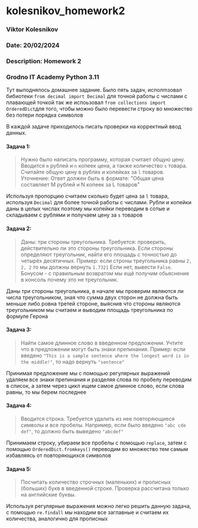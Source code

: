 # kolesnikov_homework2
### Viktor Kolesnikov
### Date: 20/02/2024
### Description: Homework 2
### Grodno IT Academy Python 3.11

Тут выподнялось домашнее задание.
Было пять задач, исполmзовал бибиотеки ```from decimal import Decimal``` для точной работы с числами с плавающей точкой
так же испоьзовал ```from collections import OrderedDict```для того, чтобы можно было перевести строку во множество без потери порядка символов

В каждой задаче приходилось писать проверки на корректный ввод данных.

#### Задача 1:
>Нужно было написать программу, которая считает общую цену.
>Вводится `m` рублей и `n` копеек цена, а также количество `s` товара. Считайте общую цену в рублях и копейках за `l` товаров.
>Уточнение: Ответ должен быть в формате: "Общая цена составляет M рублей и N копеек за L товаров"

Используя пропорцию считаем сколько будет цена за `l` товара, используя ```Decimal``` для более точной работы
с числами. Рубли и копейки даны в целых числах поэтому мы копейки переводим в сотые и складываем с рублями
и получаем цену за `s` товаров 

#### Задача 2:
>Даны: три стороны треугольника.
>Требуется: проверить, действительно ли это стороны треугольника.
>Если стороны определяют треугольник, найти его площадь с точностью до четырёх десятичных.
>Пример: если строны треугольника равны `2, 2, 2` то мы должны вернуть `1.7321`
>Если нет, вывести ```False```.
>Бонусом - с правильным возвратом мы ещё получим обьяснение в консоль почему это не треугольник.

Даны три стороны треугольника, в начале мы проверим являются ли числа треугольником,
зная что сумма двух сторон не должна быть меньше либо ровна третей стороне, выяснив что стороны
являются треугольником мы считаем и выводим площадь треугольника по формуле Герона

#### Задача 3:
>Найти самое длинное слово в введенном предложении.
>Учтите что в предложении могут быть знаки препинания.
>Пример: если введено `"This is a sample sentence where the longest word is in the middle!"`,
>то надо вернуть `"sentence"`

Принимая предложение мы с помощью регулярных выражений удаляем все знаки препинания
и разделяя слова по пробелу переводим в список, а затем через цикл ищем самое длинное слово,
если слова равны, то мы берем последнее

#### Задача 4:
>Вводится строка. Требуется удалить из нее повторяющиеся символы и все пробелы.
>Например, если было введено `"abc cde def"`, то должно быть выведено `"abcdef"`

Принимаем строку, убираем все пробелы с помощью ```replace```,
затем с помощью ```OrderedDict.fromkeys()``` переводим во множество
тем самым избавляясь от повторяющихся символов

#### Задача 5:
>Посчитать количество строчных (маленьких) и прописных (больших) букв в введенной строке.
>Проверка рассчитана только на английские буквы.

Используя регулярные выражения можно легко решить данную задача,
с помощью ```re.findall``` мы находим все заглавные и считаем их количества,
аналогично для прописных









